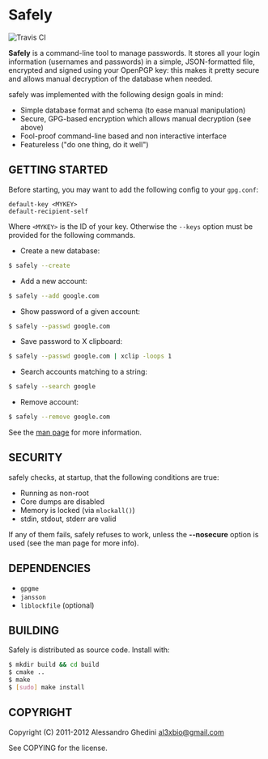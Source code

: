 Safely
======

![Travis CI](https://secure.travis-ci.org/AlexBio/Safely.png)

**Safely** is a command-line tool to manage passwords. It stores all your
login information (usernames and passwords) in a simple, JSON-formatted
file, encrypted and signed using your OpenPGP key: this makes it pretty
secure and allows manual decryption of the database when needed.

safely was implemented with the following design goals in mind:

 * Simple database format and schema (to ease manual manipulation)
 * Secure, GPG-based encryption which allows manual decryption (see above)
 * Fool-proof command-line based and non interactive interface
 * Featureless ("do one thing, do it well")

## GETTING STARTED

Before starting, you may want to add the following config to your `gpg.conf`:

```
default-key <MYKEY>
default-recipient-self
```

Where `<MYKEY>` is the ID of your key. Otherwise the `--keys` option must be
provided for the following commands.

 * Create a new database:

```bash
$ safely --create
```

 * Add a new account:

```bash
$ safely --add google.com
```

 * Show password of a given account:

```bash
$ safely --passwd google.com
```

 * Save password to X clipboard:

```bash
$ safely --passwd google.com | xclip -loops 1
```

 * Search accounts matching to a string:

```bash
$ safely --search google
```

 * Remove account:

```bash
$ safely --remove google.com
```

See the [man page](http://www.ghedini.me/Safely/) for more information.

## SECURITY

safely checks, at startup, that the following conditions are true:

 * Running as non-root
 * Core dumps are disabled
 * Memory is locked (via `mlockall()`)
 * stdin, stdout, stderr are valid

If any of them fails, safely refuses to work, unless the **--nosecure**
option is used (see the man page for more info).

## DEPENDENCIES

 * `gpgme`
 * `jansson`
 * `liblockfile` (optional)

## BUILDING

Safely is distributed as source code. Install with:

```bash
$ mkdir build && cd build
$ cmake ..
$ make
$ [sudo] make install
```

## COPYRIGHT

Copyright (C) 2011-2012 Alessandro Ghedini <al3xbio@gmail.com>

See COPYING for the license.
